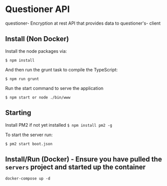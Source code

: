 # Questioner API

questioner- Encryption at rest API that provides data to questioner's- client

## Install (Non Docker)

Install the node packages via:

`$ npm install`

And then run the grunt task to compile the TypeScript:

`$ npm run grunt`

Run the start command to serve the application

`$ npm start or node ./bin/www`


## Starting

Install PM2 if not yet installed
`$ npm install pm2 -g`

To start the server run:

`$ pm2 start boot.json`

## Install/Run (Docker) - Ensure you have pulled the `servers` project and started up the container

`docker-compose up -d`